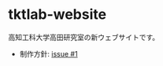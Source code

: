 tktlab-website
================

高知工科大学高田研究室の新ウェブサイトです。

* 制作方針: [issue #1](https://github.com/kut-tktlab/tktlab-website/issues/1)
